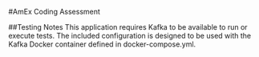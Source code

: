 #AmEx Coding Assessment

##Testing Notes
This application requires Kafka to be available to run or execute tests.
The included configuration is designed to be used with the Kafka Docker container defined in docker-compose.yml.
